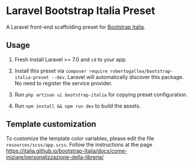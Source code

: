 # Laravel Bootstrap Italia Preset

A Laravel front-end scaffolding preset for [Bootstrap Italia](https://italia.github.io/bootstrap-italia/).

## Usage

1. Fresh install Laravel >= 7.0 and `cd` to your app. 
   
2. Install this preset via `composer require robertogallea/bootstrap-italia-preset --dev`. 
   Laravel will automatically discover this package. No need to register the service provider.
   
3. Run `php artisan ui bootstrap-italia` for copying preset configuration.

4. Run `npm install && npm run dev` to build the assets.

## Template customization

To customize the template color variables, please edit the file `resources/scss/app.scss`. Follow the instructions at 
the page https://italia.github.io/bootstrap-italia/docs/come-iniziare/personalizzazione-della-libreria/
   


